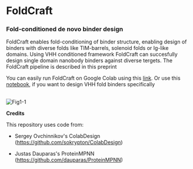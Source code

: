 <h1>FoldCraft</h1>

<h3>Fold-conditioned de novo binder design</h3>
FoldCraft enables fold-conditioning of binder structure, enabling design of binders with diverse folds like TIM-barrels, solenoid folds or Ig-like domains. 
Using VHH conditioned framework FoldCraft can succesfully design single domain nanobody binders against diverse tergets. The FoldCraft pipeline is described in this preprint

You can easily run FoldCraft on Google Colab using this <a href="https://colab.research.google.com/github/KhondamirRustamov/FoldCraft/blob/main/FoldCraft.ipynb">link</a>. Or use this <a href='https://colab.research.google.com/github/KhondamirRustamov/FoldCraft/blob/main/FoldCraft_VHH.ipynb'>notebook</a>, if you want to design VHH fold binders specifically
<br>
<br>


![Fig1-1](https://github.com/user-attachments/assets/b7612207-be45-410d-aaff-fc2586ea765e)


**Credits**

This repository uses code from:

* Sergey Ovchinnikov's ColabDesign (https://github.com/sokrypton/ColabDesign)

* Justas Dauparas's ProteinMPNN (https://github.com/dauparas/ProteinMPNN)
